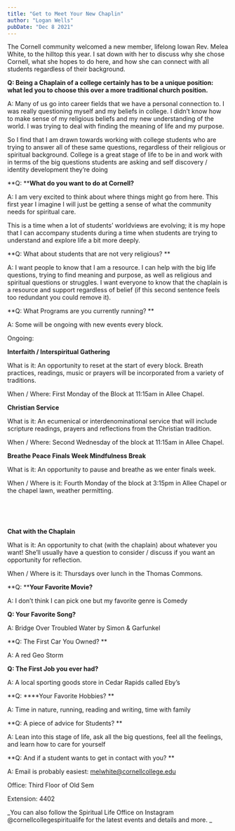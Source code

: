 ```yaml
---
title: "Get to Meet Your New Chaplin"
author: "Logan Wells"
pubDate: "Dec 8 2021"
---
```

The Cornell community welcomed a new member, lifelong Iowan Rev. Melea White, to the hilltop this year. I sat down with her to discuss why she chose Cornell, what she hopes to do here, and how she can connect with all students regardless of their background. 

**Q: Being a Chaplain of a college certainly has to be a unique position: what led you to choose this over a more traditional church position.**

A: Many of us go into career fields that we have a personal connection to. I was really questioning myself and my beliefs in college. I didn’t know how to make sense of my religious beliefs and my new understanding of the world. I was trying to deal with finding the meaning of life and my purpose. 

So I find that I am drawn towards working with college students who are trying to answer all of these same questions, regardless of their religious or spiritual background. College is a great stage of life to be in and work with in terms of the big questions students are asking and self discovery / identity development they’re doing

**Q: ****What do you want to do at Cornell?**

A: I am very excited to think about where things might go from here. This first year I imagine I will just be getting a sense of what the community needs for spiritual care. 

This is a time when a lot of students’ worldviews are evolving; it is my hope that I can accompany students during a time when students are trying to understand and explore life a bit more deeply. 

**Q: What about students that are not very religious? **

A: I want people to know that I am a resource. I can help with the big life questions, trying to find meaning and purpose, as well as religious and spiritual questions or struggles. I want everyone to know that the chaplain is a resource and support regardless of belief (if this second sentence feels too redundant you could remove it).

**Q: What Programs are you currently running? **

A: Some will be ongoing with new events every block. 

Ongoing:

**Interfaith / Interspiritual Gathering**

What is it: An opportunity to reset at the start of every block. Breath practices, readings, music or prayers will be incorporated from a variety of traditions.

When / Where: First Monday of the Block at 11:15am in Allee Chapel.

**Christian Service**

What is it: An ecumenical or interdenominational service that will include scripture readings, prayers and reflections from the Christian tradition.

When / Where: Second Wednesday of the block at 11:15am in Allee Chapel.

**Breathe Peace Finals Week Mindfulness Break**

What is it: An opportunity to pause and breathe as we enter finals week.

When / Where is it: Fourth Monday of the block at 3:15pm in Allee Chapel or the chapel lawn, weather permitting.

 

 

**Chat with the Chaplain**

What is it: An opportunity to chat (with the chaplain) about whatever you want! She’ll usually have a question to consider / discuss if you want an opportunity for reflection.

When / Where is it: Thursdays over lunch in the Thomas Commons.

**Q: ****Your Favorite Movie?**

A: I don’t think I can pick one but my favorite genre is Comedy

**Q: Your Favorite Song?**

A: Bridge Over Troubled Water by Simon & Garfunkel

**Q: The First Car You Owned? **

A: A red Geo Storm

**Q: The First Job you ever had?**

A: A local sporting goods store in Cedar Rapids called Eby’s

**Q: ****Your Favorite Hobbies? **

A: Time in nature, running, reading and writing, time with family

**Q: A piece of advice for Students? **

A: Lean into this stage of life, ask all the big questions, feel all the feelings, and learn how to care for yourself

**Q: And if a student wants to get in contact with you? **

A: Email is probably easiest: [melwhite@cornellcollege.edu](mailto:melwhite@cornellcollege.edu)

Office: Third Floor of Old Sem

Extension: 4402

_You can also follow the Spiritual Life Office on Instagram @cornellcollegespiritualife for the latest events and details and more. _
